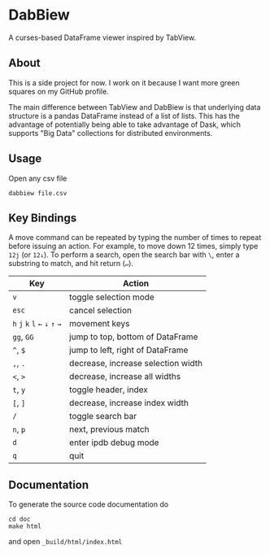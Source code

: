 # DabBiew
A curses-based DataFrame viewer inspired by TabView.

## About
This is a side project for now. I work on it because I want more green squares 
on my GitHub profile.

The main difference between TabView and DabBiew is that underlying data 
structure is a pandas DataFrame instead of a list of lists. This has the 
advantage of potentially being able to take advantage of Dask, which supports 
"Big Data" collections for distributed environments.

## Usage
Open any csv file

```
dabbiew file.csv
```

## Key Bindings
A move command can be repeated by typing the number of times to repeat before 
issuing an action. For example, to move down 12 times, simply type `12j` (or 
`12↓`). To perform a search, open the search bar with `\`, enter a substring to 
match, and hit return (`↵`).

| Key                              | Action                             |
|----------------------------------|------------------------------------|
| `v`                              | toggle selection mode              |
| `esc`                            | cancel selection                   |
| `h` `j` `k` `l` `←` `↓`  `↑` `→` | movement keys                      |
| `gg`, `GG`                       | jump to top, bottom of DataFrame   |
| `^`, `$`                         | jump to left, right of DataFrame   |
| `,`, `.`                         | decrease, increase selection width |
| `<`, `>`                         | decrease, increase all widths      |
| `t`, `y`                         | toggle header, index               |
| `[`, `]`                         | decrease, increase index width     |
| `/`                              | toggle search bar                  |
| `n`, `p`                         | next, previous match               |
| `d`                              | enter ipdb debug mode              |
| `q`                              | quit                               |

## Documentation
To generate the source code documentation do

```
cd doc
make html
```

and open ```_build/html/index.html```
